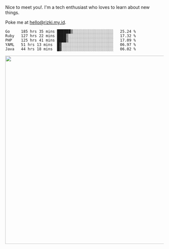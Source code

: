 Nice to meet you!. I'm a tech enthusiast who loves to learn about new things.

Poke me at hello@rizki.my.id.


<!--START_SECTION:waka-->
```text
Go     185 hrs 35 mins ██████▒░░░░░░░░░░░░░░░░░░   25.24 % 
Ruby   127 hrs 22 mins ████▒░░░░░░░░░░░░░░░░░░░░   17.32 % 
PHP    125 hrs 41 mins ████▒░░░░░░░░░░░░░░░░░░░░   17.09 % 
YAML   51 hrs 13 mins  █▓░░░░░░░░░░░░░░░░░░░░░░░   06.97 % 
Java   44 hrs 18 mins  █▓░░░░░░░░░░░░░░░░░░░░░░░   06.02 % 
```
<!--END_SECTION:waka-->

<img src="https://wakatime.com/share/@ede1b5fe-26f6-497d-825a-950073cfc3ad/c06cf848-b878-4e08-bd28-44e364e9aa64.png" width="600" />
